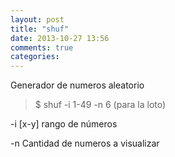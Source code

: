 ```yaml
---
layout: post
title: "shuf"
date: 2013-10-27 13:56
comments: true
categories: 
---
```

Generador de numeros aleatorio

>$ shuf -i 1-49 -n 6 (para la loto)

-i [x-y]  rango de números

-n   Cantidad de numeros a visualizar

